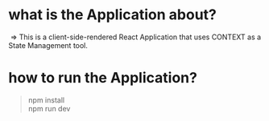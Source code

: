 # what is the Application about? </br>
&nbsp;=> This is a client-side-rendered React Application that uses CONTEXT as a State Management tool. </br>

# how to run the Application? </br>
> npm install </br>
> npm run dev

